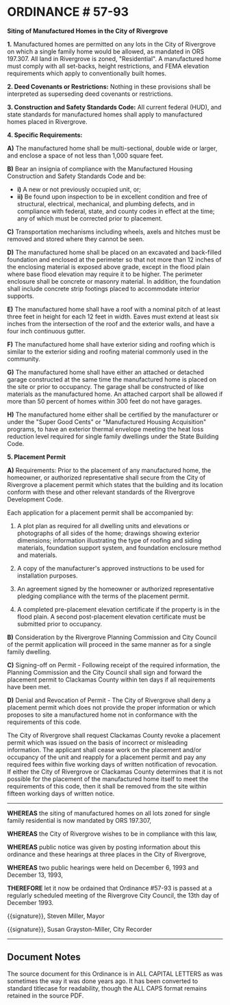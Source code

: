 # ORDINANCE # 57-93

**Siting of Manufactured Homes in the City of Rivergrove**

**1.** Manufactured homes are permitted on any lots in the City of Rivergrove on which a single family home would be allowed, as mandated in ORS 197.307. All land in Rivergrove is zoned, "Residential". A manufactured home must comply with all set-backs, height restrictions, and FEMA elevation requirements which apply to conventionally built homes.

**2. Deed Covenants or Restrictions:** Nothing in these provisions shall be interpreted as superseding deed covenants or restrictions.

**3. Construction and Safety Standards Code:** All current federal (HUD), and state standards for manufactured homes shall apply to manufactured homes placed in Rivergrove.

**4. Specific Requirements:**

**A)** The manufactured home shall be multi-sectional, double wide or larger, and enclose a space of not less than 1,000 square feet.

**B)** Bear an insignia of compliance with the Manufactured Housing Construction and Safety Standards Code and be:

- **i)** A new or not previously occupied unit, or;
- **ii)** Be found upon inspection to be in excellent condition and free of structural, electrical, mechanical, and plumbing defects, and in compliance with federal, state, and county codes in effect at the time; any of which must be corrected prior to placement.

**C)** Transportation mechanisms including wheels, axels and hitches must be removed and stored where they cannot be seen.

**D)** The manufactured home shall be placed on an excavated and back-filled foundation and enclosed at the perimeter so that not more than 12 inches of the enclosing material is exposed above grade, except in the flood plain where base flood elevation may require it to be higher. The perimeter enclosure shall be concrete or masonry material. In addition, the foundation shall include concrete strip footings placed to accommodate interior supports.

**E)** The manufactured home shall have a roof with a nominal pitch of at least three feet in height for each 12 feet in width. Eaves must extend at least six inches from the intersection of the roof and the exterior walls, and have a four inch continuous gutter.

**F)** The manufactured home shall have exterior siding and roofing which is similar to the exterior siding and roofing material commonly used in the community.

**G)** The manufactured home shall have either an attached or detached garage constructed at the same time the manufactured home is placed on the site or prior to occupancy. The garage shall be constructed of like materials as the manufactured home. An attached carport shall be allowed if more than 50 percent of homes within 300 feet do not have garages.

**H)** The manufactured home either shall be certified by the manufacturer or under the "Super Good Cents" or "Manufactured Housing Acquisition" programs, to have an exterior thermal envelope meeting the heat loss reduction level required for single family dwellings under the State Building Code.

**5. Placement Permit**

**A)** Requirements: Prior to the placement of any manufactured home, the homeowner, or authorized representative shall secure from the City of Rivergrove a placement permit which states that the building and its location conform with these and other relevant standards of the Rivergrove Development Code.

Each application for a placement permit shall be accompanied by:

1. A plot plan as required for all dwelling units and elevations or photographs of all sides of the home; drawings showing exterior dimensions; information illustrating the type of roofing and siding materials, foundation support system, and foundation enclosure method and materials.

2. A copy of the manufacturer's approved instructions to be used for installation purposes.

3. An agreement signed by the homeowner or authorized representative pledging compliance with the terms of the placement permit.

4. A completed pre-placement elevation certificate if the property is in the flood plain. A second post-placement elevation certificate must be submitted prior to occupancy.

**B)** Consideration by the Rivergrove Planning Commission and City Council of the permit application will proceed in the same manner as for a single family dwelling.

**C)** Signing-off on Permit - Following receipt of the required information, the Planning Commission and the City Council shall sign and forward the placement permit to Clackamas County within ten days if all requirements have been met.

**D)** Denial and Revocation of Permit - The City of Rivergrove shall deny a placement permit which does not provide the proper information or which proposes to site a manufactured home not in conformance with the requirements of this code.

The City of Rivergrove shall request Clackamas County revoke a placement permit which was issued on the basis of incorrect or misleading information. The applicant shall cease work on the placement and/or occupancy of the unit and reapply for a placement permit and pay any required fees within five working days of written notification of revocation. If either the City of Rivergrove or Clackamas County determines that it is not possible for the placement of the manufactured home itself to meet the requirements of this code, then it shall be removed from the site within fifteen working days of written notice.

---

**WHEREAS** the siting of manufactured homes on all lots zoned for single family residential is now mandated by ORS 197.307,

**WHEREAS** the City of Rivergrove wishes to be in compliance with this law,

**WHEREAS** public notice was given by posting information about this ordinance and these hearings at three places in the City of Rivergrove,

**WHEREAS** two public hearings were held on December 6, 1993 and December 13, 1993,

**THEREFORE** let it now be ordained that Ordinance #57-93 is passed at a regularly scheduled meeting of the Rivergrove City Council, the 13th day of December 1993.

{{signature}}, Steven Miller, Mayor  

{{signature}}, Susan Grayston-Miller, City Recorder  

---

## Document Notes

The source document for this Ordinance is in ALL CAPITAL LETTERS as was sometimes the way it was done years ago. It has been converted to standard titlecase for readability, though the ALL CAPS format remains retained in the source PDF.
